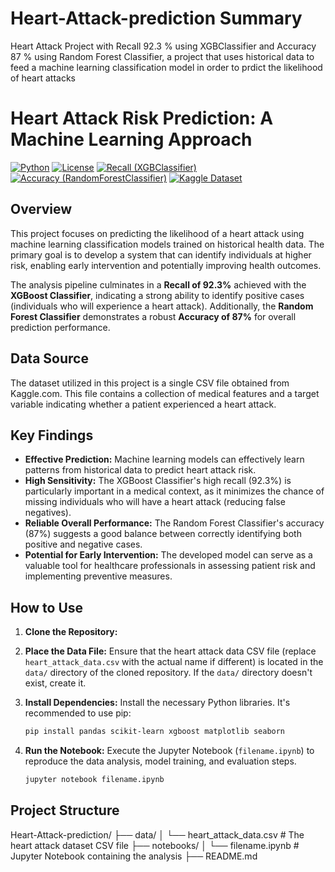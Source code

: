 # Heart-Attack-prediction Summary
Heart Attack Project with Recall 92.3 % using XGBClassifier and Accuracy 87 % using Random Forest Classifier, 
a project that uses historical data to feed a machine learning classification model in order to prdict the likelihood of heart attacks 


# Heart Attack Risk Prediction: A Machine Learning Approach

[![Python](https://img.shields.io/badge/Python-3.7+-blue.svg?style=flat-square)](https://www.python.org/)
[![License](https://img.shields.io/badge/License-MIT-yellow.svg?style=flat-square)](https://opensource.org/licenses/MIT)
[![Recall (XGBClassifier)](https://img.shields.io/badge/Recall-92.3%25-success?style=flat-square)](https://scikit-learn.org/stable/modules/generated/sklearn.metrics.recall_score.html)
[![Accuracy (RandomForestClassifier)](https://img.shields.io/badge/Accuracy-87%25-blueviolet?style=flat-square)](https://scikit-learn.org/stable/modules/generated/sklearn.ensemble.RandomForestClassifier.html)
[![Kaggle Dataset](https://img.shields.io/badge/Data-Kaggle-informational?style=flat-square&logo=kaggle)](https://www.kaggle.com/)

## Overview

This project focuses on predicting the likelihood of a heart attack using machine learning classification models trained on historical health data. The primary goal is to develop a system that can identify individuals at higher risk, enabling early intervention and potentially improving health outcomes.

The analysis pipeline culminates in a **Recall of 92.3%** achieved with the **XGBoost Classifier**, indicating a strong ability to identify positive cases (individuals who will experience a heart attack). Additionally, the **Random Forest Classifier** demonstrates a robust **Accuracy of 87%** for overall prediction performance.

## Data Source

The dataset utilized in this project is a single CSV file obtained from Kaggle.com. This file contains a collection of medical features and a target variable indicating whether a patient experienced a heart attack.

## Key Findings

* **Effective Prediction:** Machine learning models can effectively learn patterns from historical data to predict heart attack risk.
* **High Sensitivity:** The XGBoost Classifier's high recall (92.3%) is particularly important in a medical context, as it minimizes the chance of missing individuals who will have a heart attack (reducing false negatives).
* **Reliable Overall Performance:** The Random Forest Classifier's accuracy (87%) suggests a good balance between correctly identifying both positive and negative cases.
* **Potential for Early Intervention:** The developed model can serve as a valuable tool for healthcare professionals in assessing patient risk and implementing preventive measures.

## How to Use

1.  **Clone the Repository:**
2.  **Place the Data File:** Ensure that the heart attack data CSV file (replace `heart_attack_data.csv` with the actual name if different) is located in the `data/` directory of the cloned repository. If the `data/` directory doesn't exist, create it.

3.  **Install Dependencies:** Install the necessary Python libraries. It's recommended to use pip:
    ```bash
    pip install pandas scikit-learn xgboost matplotlib seaborn
    ```

4.  **Run the Notebook:** Execute the Jupyter Notebook (`filename.ipynb`) to reproduce the data analysis, model training, and evaluation steps.
    ```bash
    jupyter notebook filename.ipynb
    ```

## Project Structure

Heart-Attack-prediction/
├── data/
│   └── heart_attack_data.csv  # The heart attack dataset CSV file
├── notebooks/
│   └── filename.ipynb         # Jupyter Notebook containing the analysis
├── README.md
